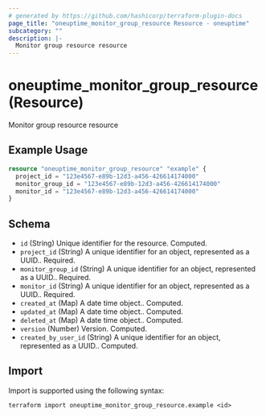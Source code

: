 ```yaml
---
# generated by https://github.com/hashicorp/terraform-plugin-docs
page_title: "oneuptime_monitor_group_resource Resource - oneuptime"
subcategory: ""
description: |-
  Monitor group resource resource
---
```


# oneuptime_monitor_group_resource (Resource)

Monitor group resource resource

## Example Usage

```terraform
resource "oneuptime_monitor_group_resource" "example" {
  project_id = "123e4567-e89b-12d3-a456-426614174000"
  monitor_group_id = "123e4567-e89b-12d3-a456-426614174000"
  monitor_id = "123e4567-e89b-12d3-a456-426614174000"
}
```

## Schema

- `id` (String) Unique identifier for the resource. Computed.
- `project_id` (String) A unique identifier for an object, represented as a UUID.. Required.
- `monitor_group_id` (String) A unique identifier for an object, represented as a UUID.. Required.
- `monitor_id` (String) A unique identifier for an object, represented as a UUID.. Required.
- `created_at` (Map) A date time object.. Computed.
- `updated_at` (Map) A date time object.. Computed.
- `deleted_at` (Map) A date time object.. Computed.
- `version` (Number) Version. Computed.
- `created_by_user_id` (String) A unique identifier for an object, represented as a UUID.. Computed.

## Import

Import is supported using the following syntax:

```shell
terraform import oneuptime_monitor_group_resource.example <id>
```
